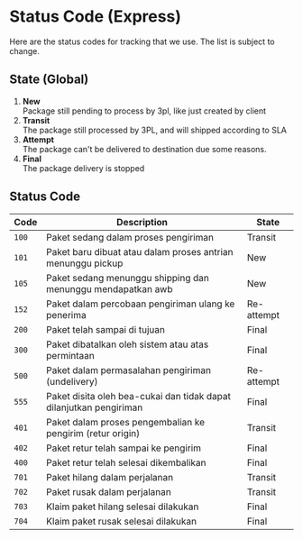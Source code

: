 # Status Code (Express)
Here are the status codes for tracking that we use. The list is subject to change.

## State (Global)
1. **New** <br/> Package still pending to process by 3pl, like just created by client 
2. **Transit** <br/> The package still processed by 3PL, and will shipped according to SLA
3. **Attempt** <br/> The package can't be delivered to destination due some reasons.
4. **Final** <br/> The package delivery is stopped

## Status Code
| Code      | Description                                                        | State      |
|-----------|--------------------------------------------------------------------|------------|
| ```100``` | Paket sedang dalam proses pengiriman                               | Transit    |
| ```101``` | Paket baru dibuat atau dalam proses antrian menunggu pickup        | New        |
| ```105``` | Paket sedang menunggu shipping dan menunggu mendapatkan awb        | New        |
| ```152``` | Paket dalam percobaan pengiriman ulang ke penerima                 | Re-attempt |
| ```200``` | Paket telah sampai di tujuan                                       | Final      |
| ```300``` | Paket dibatalkan oleh sistem atau atas permintaan                  | Final      |
| ```500``` | Paket dalam permasalahan pengiriman (undelivery)                   | Re-attempt |
| ```555``` | Paket disita oleh bea-cukai dan tidak dapat dilanjutkan pengiriman | Final      |
| ```401``` | Paket dalam proses pengembalian ke pengirim (retur origin)         | Transit    |
| ```402``` | Paket retur telah sampai ke pengirim                               | Final      |
| ```400``` | Paket retur telah selesai dikembalikan                             | Final      |
| ```701``` | Paket hilang dalam perjalanan                                      | Transit    |
| ```702``` | Paket rusak dalam perjalanan                                       | Transit    |
| ```703``` | Klaim paket hilang selesai dilakukan                               | Final      |
| ```704``` | Klaim paket rusak selesai dilakukan                                | Final      |
